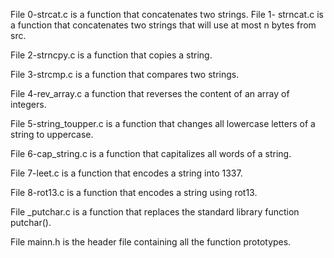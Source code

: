 File 0-strcat.c is a function that
concatenates two strings. File 1-
strncat.c is a function that
concatenates two strings that will
use at most n bytes from src.

File 2-strncpy.c is a function that
copies a string.

File 3-strcmp.c is a function that
compares two strings.

File 4-rev_array.c a function that
reverses the content of an array of
integers.

File 5-string_toupper.c is a function
that changes all lowercase letters of
a string to uppercase.

File 6-cap_string.c is a function that
capitalizes all words of a string.

File 7-leet.c is a function that
encodes a string into 1337.

File 8-rot13.c is a function that
encodes a string using rot13.

File _putchar.c is a function that
replaces the standard library
function putchar().

File mainn.h is the header file
containing all the function
prototypes.
